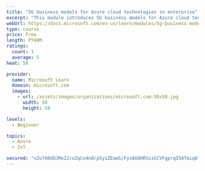 ```yaml
---
title: "5G business models for Azure cloud technologies in enterprise"
excerpt: "This module introduces 5G business models for Azure cloud technologies."
webUrl: https://docs.microsoft.com/en-us/learn/modules/5g-business-models/
type: course
price: Free
length: PT40M
ratings:
  count: 1
  average: 5
heat: 50

provider:
  name: Microsoft Learn
  domain: microsoft.com
  images:
    - url: /assets/images/organizations/microsoft.com-50x50.jpg
      width: 50
      height: 50

levels:
  - Beginner

topics:
  - Azure
  - IoT

secured: "xZu7d0dQJMeZ2roZqCo4n0/p5yiZEamS/Fys8UUHRSsiGCVFgprqI5ATmiq6TZGtZDihsAa2CHdpp5S66w3FkQB06aTGsECLNxspZiZUs2k0rLhSbTaxKjv7C+IWAcWWQNxEucT1CZdytOP9kIS1P1IoLBrmBG74gjLsObg8/JOTMKnh/b1vpbFvzTZgDNznFbqEd8UmpkSfI50eSc6dTh7rGvZBjHFS6cTSUgweDssJHy09WmmTUiJKEgCd0SVoUjlO5vmcIXuX3BwBO9e8tl31Drpqo3xs/yrIUH+74S+sMuTwKpbVlR3U7gaZNTVGCQnO3ZM7WZM4AxzXLyPGRnGoP8Imk3sXBKwXcKkIjipVk7N1kzC43qFU4Fqvu9+0ZF/PQgu5/PzmGpIVcmbev5P60brCO6l/2yLZY/cWqTY=;HVoQIPUA4GI8cVt/kOnE7Q=="
---
```


